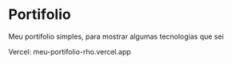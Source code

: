 # Portifolio 

Meu portifolio simples, para mostrar algumas tecnologias que sei


Vercel: meu-portifolio-rho.vercel.app
